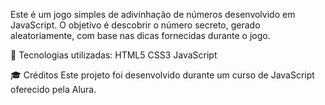Este é um jogo simples de adivinhação de números desenvolvido em JavaScript. O objetivo é descobrir o número secreto, gerado aleatoriamente, com base nas dicas fornecidas durante o jogo.<br>

📜 Tecnologias utilizadas:
HTML5
CSS3
JavaScript

🎓 Créditos
Este projeto foi desenvolvido durante um curso de JavaScript oferecido pela Alura.
